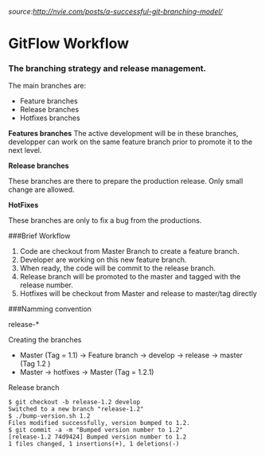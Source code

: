 
*source:http://nvie.com/posts/a-successful-git-branching-model/*
# GitFlow Workflow



### The branching strategy and release management.

The main branches are:
* Feature branches
* Release branches 
* Hotfixes branches

**Features branches**
The active development will be in these branches, developper can work on the same feature branch prior to promote it to the next level.

**Release branches**

These branches are there to prepare the production release. Only small change are allowed.

**HotFixes**

These branches are only to fix a bug from the productions.


###Brief Workflow

1. Code are checkout from Master Branch to create a feature branch.
2. Developer are working on this new feature branch.
3. When ready, the code will be commit to the release branch.
4. Release branch will be promoted to the master and tagged with the release number.
5. Hotfixes will be checkout from Master and release to master/tag directly

###Namming convention

release-*


Creating the branches


- Master (Tag = 1.1) -> Feature branch -> develop -> release ->  master (Tag 1.2 )
- Master -> hotfixes -> Master  (Tag = 1.2.1)


Release branch
```
$ git checkout -b release-1.2 develop
Switched to a new branch "release-1.2"
$ ./bump-version.sh 1.2
Files modified successfully, version bumped to 1.2.
$ git commit -a -m "Bumped version number to 1.2"
[release-1.2 74d9424] Bumped version number to 1.2
1 files changed, 1 insertions(+), 1 deletions(-)
```


